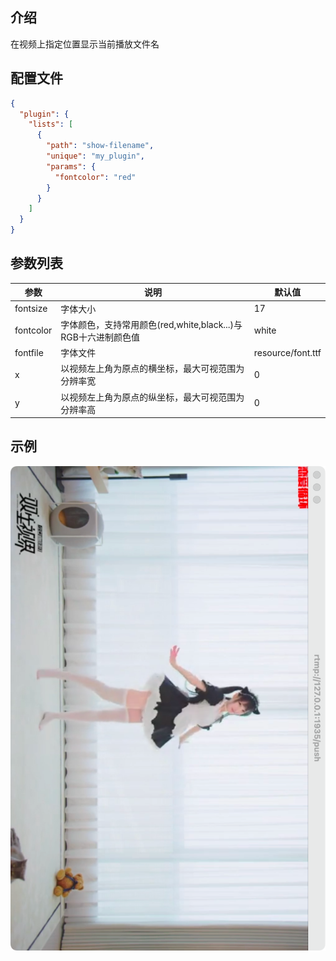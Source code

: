 ## 介绍

在视频上指定位置显示当前播放文件名

## 配置文件

```json
{
  "plugin": {
    "lists": [
      {
        "path": "show-filename",
        "unique": "my_plugin",
        "params": {
          "fontcolor": "red"
        }
      }
    ]
  }
}
```



## 参数列表

| 参数           | 说明                                                         | 默认值            |
| -------------- | ------------------------------------------------------------ | ----------------- |
| fontsize       | 字体大小                                                     | 17                |
| fontcolor      | 字体颜色，支持常用颜色(red,white,black...)与RGB十六进制颜色值 | white             |
| fontfile       | 字体文件                                                     | resource/font.ttf |
| x              | 以视频左上角为原点的横坐标，最大可视范围为分辨率宽           | 0                 |
| y              | 以视频左上角为原点的纵坐标，最大可视范围为分辨率高           | 0                 |


## 示例

![image-20220825135221559](./show-filename.assets/image-20220825135221559.png)
